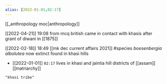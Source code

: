 ```yaml
---
alias: [2022-01-01,02:17]
---
```

[[_anthropology moc|anthropology]]

[[2022-04-21]] 19:08
from mcq
british came in contact with khasis after grant of diwani in [[1875]]

[[2022-02-18]] 18:49 [[mk dec current affairs 2021]]
#species *boesenbergia albolutea* now extinct found in khasi hills

- [[2022-01-01]] `02:17`
lives in khasi and jaintia hill districts of [[assam]]
[[matriarchy]]
```query
"khasi tribe"
```